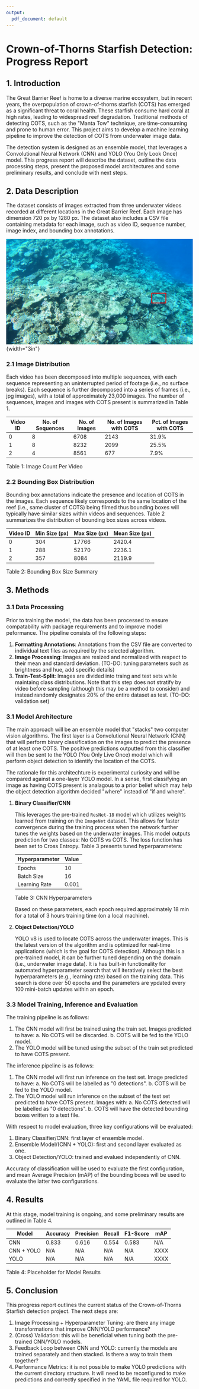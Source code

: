 ```yaml
---
output:
  pdf_document: default
---
```

# Crown-of-Thorns Starfish Detection: Progress Report

## 1. Introduction

The Great Barrier Reef is home to a diverse marine ecosystem, but in recent years, the overpopulation of crown-of-thorns starfish (COTS) has emerged as a significant threat to coral health. These starfish consume hard coral at high rates, leading to widespread reef degradation. Traditional methods of detecting COTS, such as the "Manta Tow" technique, are time-consuming and prone to human error. This project aims to develop a machine learning pipeline to improve the detection of COTS from underwater image data.

The detection system is designed as an ensemble model, that leverages a Convolutional Neural Network (CNN) and YOLO (You Only Look Once) model. This progress report will describe the dataset, outline the data processing steps, present the proposed model architectures and some preliminary results, and conclude with next steps.

## 2. Data Description

The dataset consists of images extracted from three underwater videos recorded at different locations in the Great Barrier Reef. Each image has dimension 720 px by 1280 px. The dataset also includes a CSV file containing metadata for each image, such as video ID, sequence number, image index, and bounding box annotations.

![Underwater Image of COTS with Bounding Box](bounded_image.png){width="3in"}

### 2.1 Image Distribution

Each video has been decomposed into multiple sequences, with each sequence representing an uninterrupted period of footage (i.e., no surface breaks). Each sequence is further decomposed into a series of frames (i.e., jpg images), with a total of approximately 23,000 images. The number of sequences, images and images with COTS present is summarized in Table 1.


| Video ID | No. of Sequences | No. of Images | No. of Images with COTS | Pct. of Images with COTS |
| -------- | ---------------- | ------------- | ----------------------- | ------------------------ |
| 0        | 8                | 6708          | 2143                    | 31.9%                    |
| 1        | 8                | 8232          | 2099                    | 25.5%                    |
| 2        | 4                | 8561          | 677                     | 7.9%                     |
Table 1: Image Count Per Video

### 2.2 Bounding Box Distribution

Bounding box annotations indicate the presence and location of COTS in the images. Each sequence likely corresponds to the same location of the reef (i.e., same cluster of COTS) being filmed thus bounding boxes will typically have similar sizes within videos and sequences. Table 2 summarizes the distribution of bounding box sizes across videos.

| Video ID | Min Size (px) | Max Size (px) | Mean Size (px) |
| -------- | ------------- | ------------- | -------------- |
| 0        | 304           | 17766         | 2420.4         |
| 1        | 288           | 52170         | 2236.1         |
| 2        | 357           | 8084          | 2119.9         |
Table 2: Bounding Box Size Summary

## 3. Methods

### 3.1 Data Processing

Prior to training the model, the data has been processed to ensure compatability with package requirements and to improve model peformance. The pipeline consists of the following steps:

1. **Formatting Annotations**: Annotations from the CSV file are converted to individual text files as required by the selected algorithm.
2. **Image Processing**: Images are resized and normalized with respect to their mean and standard deviation. (TO-DO: tuning parameters such as brightness and hue, add specific details)
3. **Train-Test-Split**: Images are divided into traing and test sets while maintaing class distributions. Note that this step does not stratify by video before sampling (although this may be a method to consider) and instead randomly designates 20% of the entire dataset as test. (TO-DO: validation set)


### 3.1 Model Architecture

The main approach will be an ensemble model that "stacks" two computer vision algorithms. The first layer is a Convolutional Neural Network (CNN) that will perform binary classification on the images to predict the presence of at least one COTS. The positive predictions outputted from this classifier will then be sent to the YOLO (You Only Live Once) model which will perform object detection to identify the location of the COTS.

The rationale for this architechture is experimental curiosity and will be compared against a one-layer YOLO model. In a sense, first classifying an image as having COTS present is analagous to a prior belief which may help the object detection algorithm decided "where" instead of "if and where".

1. **Binary Classifier/CNN**

    This leverages the pre-trained `ResNet-18` model which utilizes weights learned from training on the `ImageNet` dataset. This allows for faster convergence during the training process when the network further tunes the weights based on the underwater images. This model outputs prediction for two classes: No COTS vs COTS. The loss function has been set to Cross Entropy. Table 3 presents tuned hyperparameters:

    | Hyperparameter | Value |
    | -------------- | ----- |
    | Epochs         | 10    |
    | Batch Size     | 16    |
    | Learning Rate  | 0.001 |
    Table 3: CNN Hyperparameters

    Based on these parameters, each epoch required approximately 18 min for a total of 3 hours training time (on a local machine).

2. **Object Detection/YOLO**

    YOLO v8 is used to locate COTS across the underwater images. This is the latest version of the algorithm and is optimized for real-time applications (which is the goal for COTS detection). Although this is a pre-trained model, it can be further tuned depending on the domain (i.e., underwater image data). It is has built-in functionality for automated hyperparameter search that will iteratively select the best hyperparameters (e.g., learning rate) based on the training data. This search is done over 50 epochs and the parameters are ypdated every 100 mini-batch updates within an epoch.


### 3.3 Model Training, Inference and Evaluation

The training pipeline is as follows:

1. The CNN model will first be trained using the train set. Images predicted to have:
    a. No COTS will be discarded.
    b. COTS will be fed to the YOLO model.
2. The YOLO model will be tuned using the subset of the train set predicted to have COTS present.

The inference pipeline is as follows:

1. The CNN model will first run inference on the test set. Image predicted to have:
    a. No COTS will be labelled as "0 detections".
    b. COTS will be fed to the YOLO model.
2. The YOLO model will run inference on the subset of the test set predicted to have COTS present. Images with:
    a. No COTS detected will be labelled as "0 detections".
    b. COTS will have the detected bounding boxes written to a text file.

With respect to model evaluation, three key configurations will be evaluated:

1. Binary Classifier/CNN: first layer of ensemble model.
2. Ensemble Model/(CNN + YOLO): first and second layer evaluated as one.
2. Object Detection/YOLO: trained and evalued independently of CNN.

Accuracy of classification will be used to evaluate the first configuration, and mean Average Precision (mAP) of the bounding boxes will be used to evaluate the latter two configurations.

## 4. Results

At this stage, model training is ongoing, and some preliminary results are outlined in Table 4.


| Model       | Accuracy | Precision | Recall | F1-Score | mAP  |
| ----------- | -------- | --------- | ------ | -------- | ---- |
| CNN         | 0.833    | 0.616     | 0.554  | 0.583    | N/A  |
| CNN + YOLO  | N/A      | N/A       | N/A    | N/A      | XXXX |
| YOLO        | N/A      | N/A       | N/A    | N/A      | XXXX |
Table 4: Placeholder for Model Results


## 5. Conclusion

This progress report outlines the current status of the Crown-of-Thorns Starfish detection project. The next steps are:

  1. Image Processing + Hyperparameter Tuning: are there any image transformations that improve CNN/YOLO performance?
  2. (Cross) Validation: this will be beneficial when tuning both the pre-trained CNN/YOLO models.
  3. Feedback Loop between CNN and YOLO: currently the models are trained separately and then stacked. Is there a way to train them together?
  4. Performance Metrics: it is not possible to make YOLO predictions with the current directory structure. It will need to be reconfigured to make predictions and correctly specified in the YAML file required for YOLO.